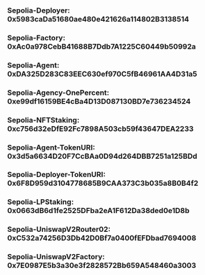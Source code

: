 ### Sepolia-Deployer: 0x5983caDa51680ae480e421626a114802B3138514
### Sepolia-Factory:  0xAc0a978CebB41688B7Ddb7A1225C60449b50992a
### Sepolia-Agent:    0xDA325D283C83EEC630ef970C5fB46961AA4D31a5
### Sepolia-Agency-OnePercent:   0xe99df16159BE4cBa4D13D087130BD7e736234524
### Sepolia-NFTStaking: 0xc756d32eDfE92Fc7898A503cb59f43647DEA2233
### Sepolia-Agent-TokenURI: 0x3d5a6634D20F7CcBAa0D94d264DBB7251a125BDd
### Sepolia-Deployer-TokenURI: 0x6F8D959d3104778685B9CAA373C3b035a8B0B4f2
### Sepolia-LPStaking: 0x0663dB6d1fe2525DFba2eA1F612Da38ded0e1D8b
### Sepolia-UniswapV2Router02: 0xC532a74256D3Db42D0Bf7a0400fEFDbad7694008
### Sepolia-UniswapV2Factory: 0x7E0987E5b3a30e3f2828572Bb659A548460a3003